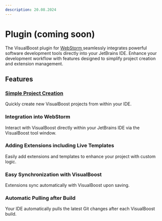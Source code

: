 ```yaml
---
description: 20.08.2024
---
```


# Plugin (coming soon)

The VisualBoost plugin for [WebStorm ](https://www.jetbrains.com/webstorm/)seamlessly integrates powerful software development tools directly into your JetBrains IDE. Enhance your development workflow with features designed to simplify project creation and extension management.

## Features

### [Simple Project Creation](create-project.md)

Quickly create new VisualBoost projects from within your IDE.

### Integration into WebStorm

Interact with VisualBoost directly within your JetBrains IDE via the VisualBoost tool window.



### Adding Extensions including Live Templates

Easily add extensions and templates to enhance your project with custom logic.

### Easy Synchronization with VisualBoost

Extensions sync automatically with VisualBoost upon saving.

### Automatic Pulling after Build

Your IDE automatically pulls the latest Git changes after each VisualBoost build.

